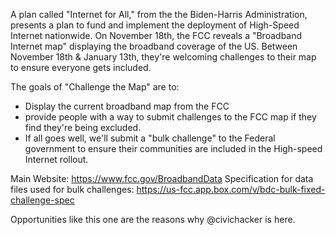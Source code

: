 A plan called "Internet for All," from the the Biden-Harris Administration, presents a plan to fund and implement the deployment of High-Speed Internet nationwide.
On November 18th, the FCC reveals a "Broadband Internet map" displaying the broadband coverage of the US.
Between November 18th & January 13th, they're welcoming challenges to their map to ensure everyone gets included.

The goals of "Challenge the Map" are to:
- Display the current broadband map from the FCC
- provide people with a way to submit challenges to the FCC map if they find they're being excluded.
- If all goes well, we'll submit a "bulk challenge" to the Federal government to ensure their communities are included in the High-speed Internet rollout.


Main Website: https://www.fcc.gov/BroadbandData
Specification for data files used for bulk challenges: https://us-fcc.app.box.com/v/bdc-bulk-fixed-challenge-spec

Opportunities like this one are the reasons why @civichacker is here.
